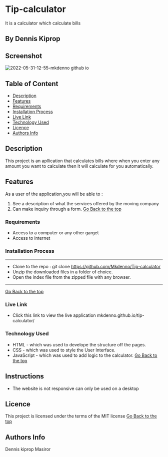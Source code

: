 # Tip-calculator
It is a calculator which calculate bills
 ## By Dennis Kiprop
## Screenshot
![2022-05-31-12-55-mkdenno github io](https://user-images.githubusercontent.com/104482846/171147613-b24e6423-70f0-465d-80f2-d40c04c4a636.png)
 ## Table of Content
 - [Description](#description)
 - [Features](#features)
 - [Requirements](#requirements)
 - [Installation Process](#installation-Process)
 - [Live Link](#Live-Link)
 - [Technology  Used](#technology-Used)
 - [Licence](#licence)
 - [Authors Info](#Authors-Info)
 ## Description
 This project is an apllication that calculates bills where when you enter any amount you want to calculate then it will calculate for you automatically.
## Features
As a user of the application,you will be able to :
1. See a description of what the services offered by the moving company
2. Can make inquiry through a form.
[Go Back to the top](#Tip-calculator)
 ###  Requirements
 * Access to  a computer or any other garget
 * Access to internet
 ### Installation Process
 ****
* Clone to the repo : git clone https://github.com/Mkdenno/Tip-calculator
* Unzip the downloaded files in a folder of choice.
* Open the index file from the zipped file with any browser.
 ****
 [Go Back to the top](#Tip-calculator)
### Live Link
- Click this link to view the live application mkdenno.github.io/tip-calculator/
### Technology  Used
* HTML - which was used to develope the structure off the pages.
* CSS - which was used to style the User Interface.
* JavaScript - which was used to add logic to the calculator.
[Go Back to the top](#Tip-calculator)
## Instructions
* The website is not responsive can only be used on a desktop
## Licence
This project is licensed under the terms of the MIT license
[Go Back to the top](#Tip-calculator)
## Authors Info
Dennis kiprop Masiror
